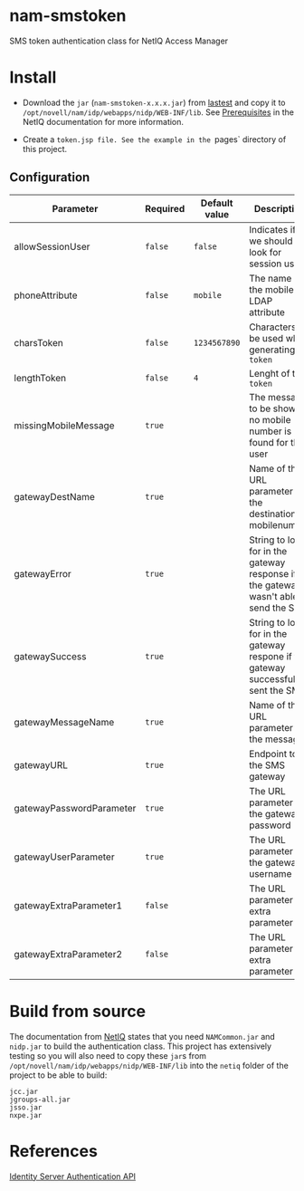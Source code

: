 # nam-smstoken
SMS token authentication class for NetIQ Access Manager


# Install

* Download the `jar` (`nam-smstoken-x.x.x.jar`) from [lastest](https://github.com/Rogaland/nam-smstoken/releases/latest) and copy it to 
`/opt/novell/nam/idp/webapps/nidp/WEB-INF/lib`. See [Prerequisites](https://www.netiq.com/documentation/access-manager-43/nacm_enu/data/b8q8uws.html)
in the NetIQ documentation for more information.

* Create a `token.jsp file. See the example in the `pages` directory of this project.


## Configuration

| Parameter                | Required | Default value                          | Description                                                                            | Example                                                                                                              |
|--------------------------|----------|----------------------------------------|----------------------------------------------------------------------------------------|----------------------------------------------------------------------------------------------------------------------|
| allowSessionUser         |  `false` |   `false`                                | Indicates if we should look for session user                                           | `true` \ `false`                                                                                                     |
| phoneAttribute           | `false`  | `mobile`                               | The name of the mobile LDAP attribute                                                  | `mobileNumber`                                                                                                       |
| charsToken               | `false`  |`1234567890` | Characters to be used when generating `token`                                          | `1234567890`                                                                                                         |
| lengthToken              | `false`  |`4`                                    | Lenght of the `token`                                                                  | `4`                                                                                                                  |
| missingMobileMessage     | `true`   |                                    | The message to be shown if no mobile number is found for the user                      | `Unable to find a mobile number for your user. Goto <a href="https://me.site.com/mobile">Update you mobilenumber</a>` |
| gatewayDestName          | `true`   |                                       | Name of the URL parameter for the destination mobilenumber                             | `sMobile`                                                                                                            |
| gatewayError             | `true`   |                                       | String to look for in the gateway response if the gateway wasn't able to send the SMS  | `false`                                                                                                              |
| gatewaySuccess           | `true`   |                                       | String to look for in the gateway respone if the gateway successfully sent the SMS     | `true`                                                                                                               |
| gatewayMessageName       | `true`   |                                       | Name of the URL parameter for the message                                              | `sMessage`                                                                                                           |
| gatewayURL               | `true`   |                                       | Endpoint to the SMS gateway                                                            | `https://gateway.sms.org/SendSMS`                                                                                    |
| gatewayPasswordParameter | `true`   |                                       | The URL parameter for the gateway password                                             | `sPassword=topsecret`                                                                                                |
| gatewayUserParameter     | `true`   |                                       | The URL parameter for the gateway username                                             | `sUser=smsuser`                                                                                                      |
| gatewayExtraParameter1   | `false`  |                                       | The URL parameter for extra parameter                                                  | `extraParam=value`                                                                                                   |
| gatewayExtraParameter2   | `false`  |                                       | The URL parameter for extra parameter                                                  | `extraParam=value`                                                                                                   |

# Build from source

The documentation from [NetIQ](https://www.netiq.com/documentation/access-manager-43/nacm_enu/data/b8q8uws.html) 
states that you need `NAMCommon.jar` and `nidp.jar` to build the authentication class. This project has extensively
testing so you will also need to copy these `jar`s from `/opt/novell/nam/idp/webapps/nidp/WEB-INF/lib` into the `netiq`
folder of the project to be able to build:
```
jcc.jar
jgroups-all.jar
jsso.jar
nxpe.jar
```

# References
[Identity Server Authentication API](https://www.netiq.com/documentation/access-manager-43/nacm_enu/data/b8q6tv9.html)

